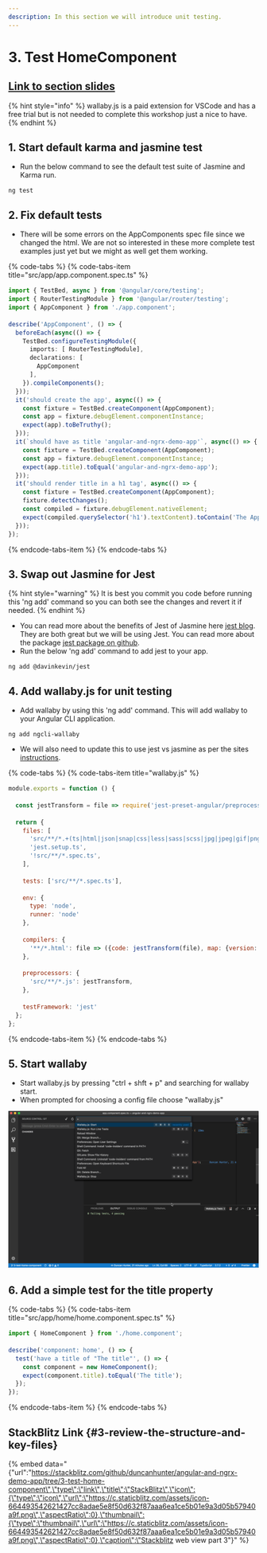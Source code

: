 ```yaml
---
description: In this section we will introduce unit testing.
---
```


# 3. Test HomeComponent

## [Link to section slides](https://docs.google.com/presentation/d/1Y7Tf7kjO4Li0ihhkVgRjn4szFJPAkbMvilfrDCbrjq8/edit#slide=id.g4271862451_0_24)

{% hint style="info" %}
wallaby.js is a paid extension for VSCode and has a free trial but is not needed to complete this workshop just a nice to have.
{% endhint %}

## 1. Start default karma and jasmine test

* Run the below command to see the default test suite of Jasmine and Karma run.

```text
ng test
```

## 2. Fix default tests

* There will be some errors on the AppComponents spec file since we changed the html. We are not so interested in these more complete test examples just yet but we might as well get them working.

{% code-tabs %}
{% code-tabs-item title="src/app/app.component.spec.ts" %}
```typescript
import { TestBed, async } from '@angular/core/testing';
import { RouterTestingModule } from '@angular/router/testing';
import { AppComponent } from './app.component';

describe('AppComponent', () => {
  beforeEach(async(() => {
    TestBed.configureTestingModule({
      imports: [ RouterTestingModule],
      declarations: [
        AppComponent
      ],
    }).compileComponents();
  }));
  it('should create the app', async(() => {
    const fixture = TestBed.createComponent(AppComponent);
    const app = fixture.debugElement.componentInstance;
    expect(app).toBeTruthy();
  }));
  it(`should have as title 'angular-and-ngrx-demo-app'`, async(() => {
    const fixture = TestBed.createComponent(AppComponent);
    const app = fixture.debugElement.componentInstance;
    expect(app.title).toEqual('angular-and-ngrx-demo-app');
  }));
  it('should render title in a h1 tag', async(() => {
    const fixture = TestBed.createComponent(AppComponent);
    fixture.detectChanges();
    const compiled = fixture.debugElement.nativeElement;
    expect(compiled.querySelector('h1').textContent).toContain('The App');
  }));
});
```
{% endcode-tabs-item %}
{% endcode-tabs %}

## 3. Swap out Jasmine for Jest

{% hint style="warning" %}
It is best you commit you code before running this 'ng add' command so you can both see the changes and revert it if needed.
{% endhint %}

* You can read more about the benefits of Jest of Jasmine here [jest blog](https://blog.angularindepth.com/integrate-jest-into-an-angular-application-and-library-163b01d977ce). They are both great but we will be using Jest. You can read more about the package [jest package on github](https://github.com/davinkevin/jest).
* Run the below 'ng add' command to add jest to your app.

```text
ng add @davinkevin/jest
```

## 4. Add wallaby.js for unit testing

* Add wallaby by using this 'ng add' command. This will add wallaby to your Angular CLI application.

```text
ng add ngcli-wallaby
```

* We will also need to update this to use jest vs jasmine as per the sites [instructions](https://wallabyjs.com/docs/integration/angular.html). 

{% code-tabs %}
{% code-tabs-item title="wallaby.js" %}
```javascript
module.exports = function () {

  const jestTransform = file => require('jest-preset-angular/preprocessor').process(file.content, file.path, {globals: {__TRANSFORM_HTML__: true}, rootDir: __dirname});

  return {
    files: [
      'src/**/*.+(ts|html|json|snap|css|less|sass|scss|jpg|jpeg|gif|png|svg)',
      'jest.setup.ts',
      '!src/**/*.spec.ts',
    ],

    tests: ['src/**/*.spec.ts'],

    env: {
      type: 'node',
      runner: 'node'
    },

    compilers: {
      '**/*.html': file => ({code: jestTransform(file), map: {version: 3, sources: [], names: [], mappings: []}, ranges: []})
    },

    preprocessors: {
      'src/**/*.js': jestTransform,
    },

    testFramework: 'jest'
  };
};
```
{% endcode-tabs-item %}
{% endcode-tabs %}

## 5. Start wallaby

* Start wallaby.js by pressing "ctrl + shft + p" and searching for wallaby start. 
* When prompted for choosing a config file choose "wallaby.js"

![VSCode command pallet showing wallaby start](.gitbook/assets/image%20%284%29.png)

## 6. Add a simple test for the title property

{% code-tabs %}
{% code-tabs-item title="src/app/home/home.component.spec.ts" %}
```typescript
import { HomeComponent } from './home.component';

describe('component: home', () => {
  test('have a title of "The title"', () => {
    const component = new HomeComponent();
    expect(component.title).toEqual('The title');
  });
});
```
{% endcode-tabs-item %}
{% endcode-tabs %}

## StackBlitz Link {#3-review-the-structure-and-key-files}

{% embed data="{\"url\":\"https://stackblitz.com/github/duncanhunter/angular-and-ngrx-demo-app/tree/3-test-home-component\",\"type\":\"link\",\"title\":\"StackBlitz\",\"icon\":{\"type\":\"icon\",\"url\":\"https://c.staticblitz.com/assets/icon-664493542621427cc8adae5e8f50d632f87aaa6ea1ce5b01e9a3d05b57940a9f.png\",\"aspectRatio\":0},\"thumbnail\":{\"type\":\"thumbnail\",\"url\":\"https://c.staticblitz.com/assets/icon-664493542621427cc8adae5e8f50d632f87aaa6ea1ce5b01e9a3d05b57940a9f.png\",\"aspectRatio\":0},\"caption\":\"Stackblitz web view part 3\"}" %}

